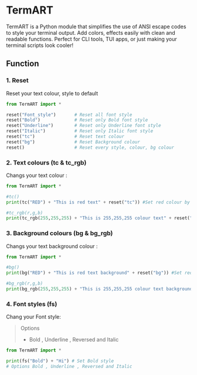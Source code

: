 # TermART
TermART is a Python module that simplifies the use of ANSI escape codes to style your terminal output. Add colors, effects easily with clean and readable functions. Perfect for CLI tools, TUI apps, or just making your terminal scripts look cooler!

## Function
### 1. Reset 
Reset your text colour, style to default
```python
from TermART import *

reset("Font_style")       # Reset all font style
reset("Bold")             # Reset only Bold font style
reset("Underline")        # Reset only Underline font style
reset("Italic")           # Reset only Italic font style
reset("tc")               # Reset text colour
reset("bg")               # Reset Background colour 
reset()                   # Reset every style, colour, bg colour
```
### 2. Text colours (tc & tc_rgb)
Changs your text colour :
```python
from TermART import *

#tc()
print(tc("RED") + "This is red text" + reset("tc")) #Set red colour by "RED","RED","GREEN","BLUE","YELLOW","MAGENTA","CYAN","WHITE" and "BLACK"

#tc_rgb(r,g,b)
print(tc_rgb(255,255,255) + "This is 255,255,255 colour text" + reset("tc")) #Set colour by rgb
```
### 3. Background colours (bg & bg_rgb)
Changs your text background colour :
```python
from TermART import *

#bg()
print(bg("RED") + "This is red text background" + reset("bg")) #Set red background colour by "RED","RED","GREEN","BLUE","YELLOW","MAGENTA","CYAN","WHITE" and "BLACK"

#bg_rgb(r,g,b)
print(bg_rgb(255,255,255) + "This is 255,255,255 colour text background" + reset("bg")) #Set background colour by rgb
```
### 4. Font styles (fs)
Chang your Font style:
>Options
>
>- Bold , Underline , Reversed and Italic
```python
from TermART import *

print(fs("Bold") + "Hi") # Set Bold style
# Options Bold , Underline , Reversed and Italic
```